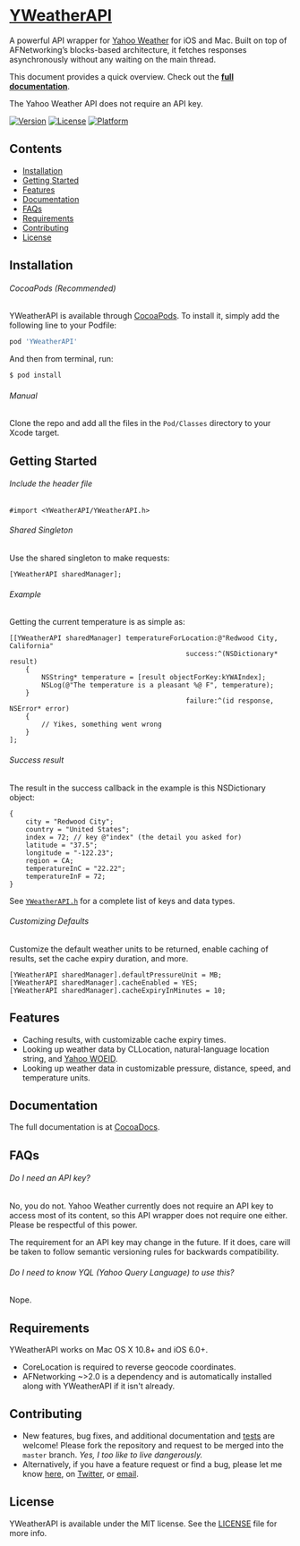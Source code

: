 # [YWeatherAPI](http://cocoadocs.org/docsets/YWeatherAPI/)

A powerful API wrapper for [Yahoo Weather](https://developer.yahoo.com/weather/) for iOS and Mac. Built on top of AFNetworking’s blocks-based architecture, it fetches responses asynchronously without any waiting on the main thread. 

This document provides a quick overview. Check out the **[full documentation](https://github.com/nishanths/YWeatherAPI#documentation)**.

The Yahoo Weather API does not require an API key.

<!-- [![CI Status](http://img.shields.io/travis/nishanths/YWeatherAPI.svg?style=flat)](https://travis-ci.org/nishanths/YWeatherAPI) -->
[![Version](https://img.shields.io/cocoapods/v/YWeatherAPI.svg?style=flat)](http://cocoapods.org/pods/YWeatherAPI)
[![License](https://img.shields.io/cocoapods/l/YWeatherAPI.svg?style=flat)](http://cocoapods.org/pods/YWeatherAPI)
[![Platform](https://img.shields.io/cocoapods/p/YWeatherAPI.svg?style=flat)](http://cocoapods.org/pods/YWeatherAPI)

## Contents

* [Installation](https://github.com/nishanths/YWeatherAPI#installation)
* [Getting Started](https://github.com/nishanths/YWeatherAPI#getting-started)
* [Features](https://github.com/nishanths/YWeatherAPI#features)
* [Documentation](https://github.com/nishanths/YWeatherAPI#documentation)
* [FAQs](https://github.com/nishanths/YWeatherAPI#faqs)
* [Requirements](https://github.com/nishanths/YWeatherAPI#requirements)
* [Contributing](https://github.com/nishanths/YWeatherAPI#contributing)
* [License](https://github.com/nishanths/YWeatherAPI#license)


## Installation

###### CocoaPods (Recommended)

YWeatherAPI is available through [CocoaPods](http://cocoapods.org). To install it, simply add the following line to your Podfile:

```ruby
pod 'YWeatherAPI'
```

And then from terminal, run:

```bash
$ pod install
```

###### Manual

Clone the repo and add all the files in the `Pod/Classes` directory to your Xcode target.


## Getting Started


###### Include the header file

```
#import <YWeatherAPI/YWeatherAPI.h>
``` 

###### Shared Singleton

Use the shared singleton to make requests:

```obj-c
[YWeatherAPI sharedManager];
``` 

###### Example

Getting the current temperature is as simple as:

```obj-c
[[YWeatherAPI sharedManager] temperatureForLocation:@"Redwood City, California"
                                            success:^(NSDictionary* result)
    {
        NSString* temperature = [result objectForKey:kYWAIndex];
        NSLog(@"The temperature is a pleasant %@ F", temperature);
    }
                                            failure:^(id response, NSError* error)
    {
        // Yikes, something went wrong
    }
];
```

###### Success result 
The result in the success callback in the example is this NSDictionary object:

```obj-c
{
    city = "Redwood City"; 
    country = "United States"; 
    index = 72; // key @"index" (the detail you asked for)
    latitude = "37.5"; 
    longitude = "-122.23"; 
    region = CA; 
    temperatureInC = "22.22";
    temperatureInF = 72;
}
```

See [`YWeatherAPI.h`](https://github.com/nishanths/YWeatherAPI/blob/master/Pod/Classes/YWeatherAPI.h) for a complete list of keys and data types.


###### Customizing Defaults

Customize the default weather units to be returned, enable caching of results, set the cache expiry duration, and more.

```obj-c
[YWeatherAPI sharedManager].defaultPressureUnit = MB;
[YWeatherAPI sharedManager].cacheEnabled = YES;
[YWeatherAPI sharedManager].cacheExpiryInMinutes = 10;
```

## Features

* Caching results, with customizable cache expiry times.
* Looking up weather data by CLLocation, natural-language location string, and [Yahoo WOEID](https://developer.yahoo.com/geo/geoplanet/guide/concepts.html).
* Looking up weather data in customizable pressure, distance, speed, and temperature units.


## Documentation

The full documentation is at [CocoaDocs](http://cocoadocs.org/docsets/YWeatherAPI/1.0.4/Classes/YWeatherAPI.html).

## FAQs

###### Do I need an API key?

No, you do not. Yahoo Weather currently does not require an API key to access most of its content, so this API wrapper does not require one either. Please be respectful of this power. 

The requirement for an API key may change in the future. If it does, care will be taken to follow semantic versioning rules for backwards compatibility.

###### Do I need to know YQL (Yahoo Query Language) to use this?

Nope.

## Requirements

YWeatherAPI works on Mac OS X 10.8+ and iOS 6.0+. 

* CoreLocation is required to reverse geocode coordinates. 
* AFNetworking ~>2.0 is a dependency and is automatically installed along with YWeatherAPI if it isn't already.

## Contributing

* New features, bug fixes, and additional documentation and [tests](https://github.com/nishanths/YWeatherAPI/tree/master/Example/Tests) are welcome! Please fork the repository and request to be merged into the `master` branch. *Yes, I too like to live dangerously.*
* Alternatively, if you have a feature request or find a bug, please let me know [here](https://github.com/nishanths/YWeatherAPI/issues), on [Twitter](https://twitter.com/nshanmugham), or [email](mailto:nishanth.gerrard@gmail.com).

## License

YWeatherAPI is available under the MIT license. See the [LICENSE](https://github.com/nishanths/YWeatherAPI/blob/master/LICENSE) file for more info.
